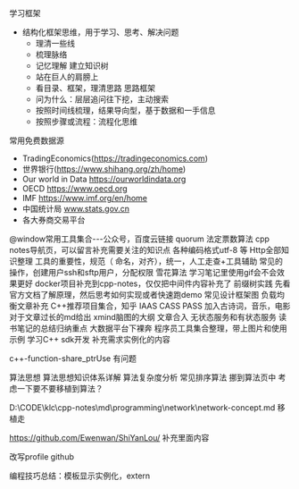 学习框架
* 结构化框架思维，用于学习、思考、解决问题
	* 理清一些线
	* 梳理脉络
	* 记忆理解
建立知识树
	* 站在巨人的肩膀上
	* 看目录、框架，理清思路
思路框架
	* 问为什么：层层追问往下挖，主动搜索
	* 按照时间线梳理，结果导向型，基于数据和一手信息
	* 按照步骤或流程：流程化思维

常用免费数据源

* TradingEconomics(https://tradingeconomics.com)
* 世界银行(https://www.shihang.org/zh/home)
* Our world in Data https://ourworldindata.org
* OECD https://www.oecd.org
* IMF https://www.imf.org/en/home
* 中国统计局 www.stats.gov.cn
* 各大券商交易平台



@window常用工具集合---公众号，百度云链接
quorum 法定票数算法
cpp notes导航页，可以留言补充需要关注的知识点
各种编码格式utf-8  等
Http全部知识整理
工具的重要性，规范（ 命名，对齐），统一，人工走查+工具辅助
常见的操作，创建用户ssh和sftp用户，分配权限
雪花算法
学习笔记里使用gif会不会效果更好
docker项目补充到cpp-notes，仅仅把中间件内容补充了
前缀树实践
先看官方文档了解原理，然后思考如何实现或者快速跑demo
常见设计框架图
负载均衡文章补充
C++推荐项目集合，知乎
IAAS CASS PASS
加入古诗词，音乐，电影
对于文章过长的md给出 xmind脑图的大纲
文章合入
无状态服务和有状态服务
读书笔记的总结归纳重点
大数据平台下裸奔
程序员工具集合整理，带上图片和使用示例
学习C++ sdk开发 
补充需求实例化的内容

c++-function-share_ptrUse 有问题

算法思想
算法思想知识体系详解
算法复杂度分析
常见排序算法 挪到算法页中   考虑一下要不要移植到算法？

D:\CODE\klc\cpp-notes\md\programming\network\network-concept.md  移植走


https://github.com/Ewenwan/ShiYanLou/ 补充里面内容

改写profile github

编程技巧总结：模板显示实例化，extern

